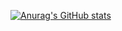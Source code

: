 [![Anurag's GitHub stats](https://github-readme-stats.vercel.app/api?username=jibbajabbafic)](https://github.com/anuraghazra/github-readme-stats)

<!--
**Jibbajabbafic/Jibbajabbafic** is a ✨ _special_ ✨ repository because its `README.md` (this file) appears on your GitHub profile.

Here are some ideas to get you started:

- 🔭 I’m currently working on ...
- 🌱 I’m currently learning ...
- 👯 I’m looking to collaborate on ...
- 🤔 I’m looking for help with ...
- 💬 Ask me about ...
- 📫 How to reach me: ...
- 😄 Pronouns: ...
- ⚡ Fun fact: ...
-->
